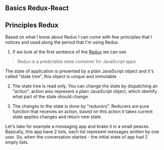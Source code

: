 ## Basics Redux-React
## Principles Redux

Based on what I know about Redux I can come with few principles that I notices and used along the period that I'm using Redux.

1. If we look at the first sentence of the [Redux](http://redux.js.org/) we can see

> Redux is a predictable state container for JavaScript apps

  The state of application is presented by a plain JavaScript object and it's called "state tree", this object is unique and immutable

2. The state tree is read only. You can change the state by dispatching an "action", action also represent a plain JavaScript object, 
which identify what part of the state should change.

3. The changes to the state is done by "reducers". Reducers are pure function that receives an action, 
based on this action it takes current state applies changes and return new state.


Let's take for example a messaging app and brake it in a small peaces. Basically, this app have 2 lists, 
each list represent messages written by one user.
So, when the conversation started - the initial state of app had 2 empty lists.